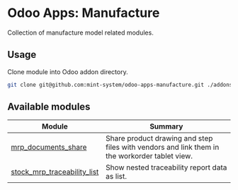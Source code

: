 # Odoo Apps: Manufacture

Collection of manufacture model related modules.

## Usage

Clone module into Odoo addon directory.

```bash
git clone git@github.com:mint-system/odoo-apps-manufacture.git ./addons/manufacture
```

## Available modules

| Module | Summary |
| --- | --- |
| [mrp_documents_share](mrp_documents_share) |         Share product drawing and step files with vendors and link them in the workorder tablet view. |
| [stock_mrp_traceability_list](stock_mrp_traceability_list) |         Show nested traceability report data as list. |

